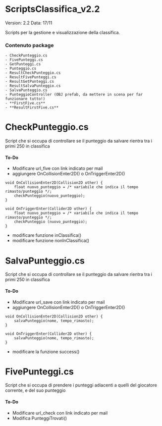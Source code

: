 # ScriptsClassifica_v2.2

Version: 2.2
Data: 17/11



Scripts per la gestione e visualizzazione della classifica.

### Contenuto package

```
- CheckPunteggio.cs
- FivePunteggi.cs
- GetPunteggi.cs
- Punteggio.cs
- ResultCheckPunteggio.cs
- ResultFivePunteggi.cs
- ResultGetPunteggi.cs
- ResultSalvaPunteggio.cs
- SalvaPunteggio.cs
- PunteggioController (OBJ prefab, da mettere in scena per far funzionare tutto!)
- **FirstFive.cs**
- **ResultFirstFive.cs**
```





# CheckPunteggio.cs

Script che si occupa di controllare se il punteggio da salvare rientra tra i primi 250 in classifica

#### To-Do
- Modificare url_five con link indicato per mail
- aggiungere OnCollisionEnter2D() o OnTriggerEnter2D()
```
void OnCollisionEnter2D(Collision2D other) {
	float nuovo_punteggio = /* variabile che indica il tempo rimasto/punteggio */;
	checkPunteggio(nuovo_punteggio);
}

void OnTriggerEnter(Collider2D other) {
	float nuovo_punteggio = /* variabile che indica il tempo rimasto/punteggio */;
	checkPunteggio (nuovo_punteggio);
}
```

- modificare funzione inClassifica()
- modificare funzione nonInClassifica()




# SalvaPunteggio.cs

Script che si occupa di controllare se il punteggio da salvare rientra tra i primi 250 in classifica

#### To-Do
- Modificare url_save con link indicato per mail
- aggiungere OnCollisionEnter2D() o OnTriggerEnter2D()
```
void OnCollisionEnter2D(Collision2D other) {
	salvaPunteggio(nome, tempo_rimasto);
}

void OnTriggerEnter(Collider2D other) {
	salvaPunteggio(nome, tempo_rimasto);
}
```
- modificare la funzione success()



# FivePunteggi.cs

Script che si occupa di prendere i punteggi adiacenti a quelli del giocatore corrente, e del suo punteggio

#### To-Do
- Modificare url_check con link indicato per mail
- Modifica PunteggiTrovati()
